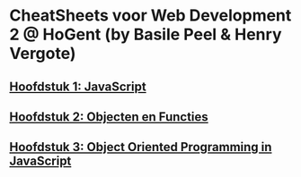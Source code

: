# CheatSheets voor Web Development 2 @ HoGent (by Basile Peel & Henry Vergote)
## [Hoofdstuk 1: JavaScript](Hoofdstuk_1.md)
## [Hoofdstuk 2: Objecten en Functies](hoofdstuk_2.md)
## [Hoofdstuk 3: Object Oriented Programming in JavaScript](Hoofdstuk_3.md)
